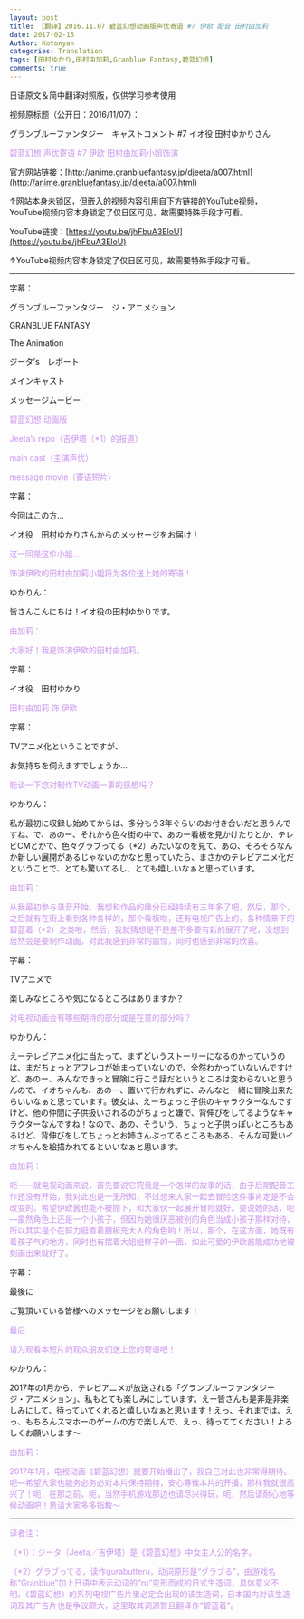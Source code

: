```yaml
---
layout: post
title: 【翻译】2016.11.07 碧蓝幻想动画版声优寄语 #7 伊欧 配音 田村由加莉
date: 2017-02-15
Author: Kotonyan
categories: Translation
tags: [田村ゆかり,田村由加莉,Granblue Fantasy,碧蓝幻想]
comments: true
---
```


日语原文＆简中翻译对照版，仅供学习参考使用

视频原标题（公开日：2016/11/07）：

グランブルーファンタジー　キャストコメント #7 イオ役 田村ゆかりさん

<font color="#c893eb">碧蓝幻想 声优寄语 #7 伊欧 田村由加莉小姐饰演</font>

官方网站链接：[http://anime.granbluefantasy.jp/djeeta/a007.html](http://anime.granbluefantasy.jp/djeeta/a007.html)

↑网站本身未锁区，但嵌入的视频内容引用自下方链接的YouTube视频，YouTube视频内容本身锁定了仅日区可见，故需要特殊手段才可看。

YouTube链接：[https://youtu.be/jhFbuA3EloU](https://youtu.be/jhFbuA3EloU)

↑YouTube视频内容本身锁定了仅日区可见，故需要特殊手段才可看。

---

字幕：

グランブルーファンタジー　ジ・アニメション

GRANBLUE FANTASY

The Animation

ジータ’s　レポート

メインキャスト

メッセージムービー

<font color="#c893eb">碧蓝幻想 动画版</font>

<font color="#c893eb">Jeeta’s repo（吉伊塔（*1）的报道）</font>

<font color="#c893eb">main cast（主演声优）</font>

<font color="#c893eb">message movie（寄语短片）</font>

字幕：

今回はこの方…

イオ役　田村ゆかりさんからのメッセージをお届け！

<font color="#c893eb">这一回是这位小姐…</font>

<font color="#c893eb">饰演伊欧的田村由加莉小姐将为各位送上她的寄语！</font>

ゆかりん：

皆さんこんにちは！イオ役の田村ゆかりです。

<font color="#c893eb">由加莉：</font>

<font color="#c893eb">大家好！我是饰演伊欧的田村由加莉。</font>

字幕：

イオ役　田村ゆかり

<font color="#c893eb">田村由加莉 饰 伊欧</font>

字幕：

TVアニメ化ということですが、

お気持ちを伺えますでしょうか…

<font color="#c893eb">能谈一下您对制作TV动画一事的感想吗？</font>


ゆかりん：

私が最初に収録し始めてからは、多分もう3年ぐらいのお付き合いだと思うんですね、で、あのー、それから色々街の中で、あのー看板を見かけたりとか、テレビCMとかで、色々グラブってる（*2）みたいなのを見て、あの、そろそろなんか新しい展開があるじゃないのかなと思っていたら、まさかのテレビアニメ化だということで、とても驚いてるし、とても嬉しいなぁと思っています。

<font color="#c893eb">由加莉：</font>

<font color="#c893eb">从我最初参与录音开始，我想和作品的缘分已经持续有三年多了吧，然后，那个，之后就有在街上看到各种各样的，那个看板啦，还有电视广告上的，各种情景下的碧蓝着（*2）之类啦，然后，我就猜想是不是差不多要有新的展开了呢，没想到居然会是要制作动画，对此我感到非常的震惊，同时也感到非常的欣喜。</font>

字幕：

TVアニメで

楽しみなところや気になるところはありますか？

<font color="#c893eb">对电视动画会有哪些期待的部分或是在意的部分吗？</font>

ゆかりん：

えーテレビアニメ化に当たって、まずどいうストーリーになるのかっていうのは、まだちょっとアフレコが始まっていないので、全然わかっていないんですけど、あのー、みんなできっと冒険に行こう話だというところは変わらないと思うんので、イオちゃんも、あのー、置いて行かれずに、みんなと一緒に冒険出来たらいいなぁと思っています。彼女は、えーちょっと子供のキャラクターなんですけど、他の仲間に子供扱いされるのがちょっと嫌で、背伸びをしてるようなキャラクターなんですね！なので、あの、そういう、ちょっと子供っぽいところもあるけど、背伸びをしてちょっとお姉さんぶってるところもある、そんな可愛いイオちゃんを絵描かれてるといいなぁと思います。</p>

<font color="#c893eb">由加莉：</font>

<font color="#c893eb">呃——就电视动画来说，首先要说它究竟是一个怎样的故事的话，由于后期配音工作还没有开始，我对此也是一无所知，不过想来大家一起去冒险这件事肯定是不会改变的，希望伊欧酱也能不被抛下，和大家伙一起展开冒险就好。要说她的话，呃—虽然角色上还是一个小孩子，但因为她很厌恶被别的角色当成小孩子那样对待，所以其实是个在努力挺直着腰板充大人的角色哟！所以，那个，在这方面，她既有着孩子气的地方，同时也有摆着大姐姐样子的一面，如此可爱的伊欧酱能成功地被刻画出来就好了。</font></p>

字幕：

最後に

ご覧頂いている皆様へのメッセージをお願いします！

<font color="#c893eb">最后</font>

<font color="#c893eb">请为观看本短片的观众朋友们送上您的寄语吧！</font>

ゆかりん：

2017年の1月から、テレビアニメが放送される「グランブルーファンタジー　ジ・アニメション」、私もとても楽しみにしています。えー皆さんも是非是非楽しみにして、待っていてくれると嬉しいなぁと思います！えっ、それまでは、えっ、もちろんスマホーのゲームの方で楽しんで、えっ、待っててください！よろしくお願いします〜

<font color="#c893eb">由加莉：</font>

<font color="#c893eb">2017年1月，电视动画《碧蓝幻想》就要开始播出了，我自己对此也非常得期待。呃—希望大家也能务必务必对本片保持期待，安心等候本片的开播，那样我就很高兴了！呃，在那之前，呃，当然手机游戏那边也请尽兴得玩，呃，然后请耐心地等候动画吧！恳请大家多多指教～</font>

---

<font color="#c893eb">译者注：</font>

<font color="#c893eb">（*1）：ジータ（Jeeta／吉伊塔）是《碧蓝幻想》中女主人公的名字。</font>

<font color="#c893eb">（*2）グラブってる，读作gurabutteru，动词原形是“グラブる”，由游戏名称“Granblue”加上日语中表示动词的“ru”变形而成的日式生造词，具体意义不明。《碧蓝幻想》的系列电视广告片里必定会出现的该生造词，日本国内对该生造词及其广告片也是争议颇大，这里取其词源暂且翻译作“碧蓝着”。</font>
